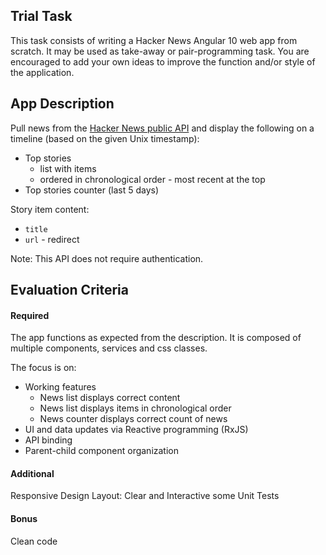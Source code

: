 ## Trial Task

This task consists of writing a Hacker News Angular 10 web app from scratch.
It may be used as take-away or pair-programming task.
You are encouraged to add your own ideas to improve the function and/or style of the application.

## App Description

Pull news from the [Hacker News public API](https://github.com/HackerNews/API) and display the following on 
a timeline (based on the given Unix timestamp):

- Top stories 
  - list with items 
  - ordered in chronological order - most recent at the top
- Top stories counter (last 5 days)

Story item content:
- `title`
- `url` - redirect

Note: This API does not require authentication.

## Evaluation Criteria

#### Required

The app functions as expected from the description. It is composed of multiple components, services and css classes.

The focus is on:
- Working features
  - News list displays correct content
  - News list displays items in chronological order
  - News counter displays correct count of news 
- UI and data updates via Reactive programming (RxJS)
- API binding
- Parent-child component organization

#### Additional

Responsive Design
Layout: Clear and Interactive
some Unit Tests

#### Bonus

Clean code
